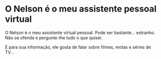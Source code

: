 # O Nelson é o meu assistente pessoal virtual  

O Nelson é o meu assistente virtual pessoal. Pode ser bastante... estranho. Não se ofenda e pergunte-lhe tudo o que quiser.

E para sua informação, ele gosta de falar sobre filmes, motas e séries de TV... 